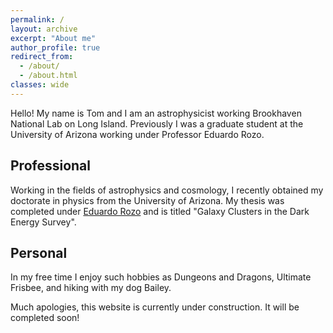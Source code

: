 ```yaml
---
permalink: /
layout: archive
excerpt: "About me"
author_profile: true
redirect_from: 
  - /about/
  - /about.html
classes: wide
---
```

Hello! My name is Tom and I am an astrophysicist working Brookhaven National Lab on Long Island. Previously I was a graduate student at the University of Arizona working under Professor Eduardo Rozo.

## Professional

Working in the fields of astrophysics and cosmology, I recently obtained my doctorate in physics from the University of Arizona. My thesis was completed under [Eduardo Rozo](http://w3.physics.arizona.edu/people/eduardo-rozo) and is titled "Galaxy Clusters in the Dark Energy Survey".


## Personal
In my free time I enjoy such hobbies as Dungeons and Dragons, Ultimate Frisbee, and hiking with my dog Bailey.

Much apologies, this website is currently under construction. It will be completed soon!